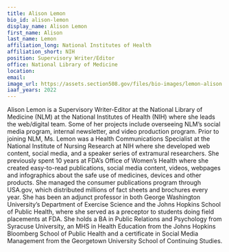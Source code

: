```yaml
---
title: Alison Lemon
bio_id: alison-lemon
display_name: Alison Lemon
first_name: Alison
last_name: Lemon
affiliation_long: National Institutes of Health
affiliation_short: NIH
position: Supervisory Writer/Editor
office: National Library of Medicine
location: 
email: 
image_url: https://assets.section508.gov/files/bio-images/lemon-alison.png
iaaf_years: 2022
---
```

Alison Lemon is a Supervisory Writer-Editor at the National Library of Medicine (NLM) at the National Institutes of Health (NIH) where she leads the web/digital team. Some of her projects include overseeing NLM’s social media program, internal newsletter, and video production program. Prior to joining NLM, Ms. Lemon was a Health Communications Specialist at the National Institute of Nursing Research at NIH where she developed web content, social media, and a speaker series of extramural researchers. She previously spent 10 years at FDA’s Office of Women’s Health where she created easy-to-read publications, social media content, videos, webpages and infographics about the safe use of medicines, devices and other products. She managed the consumer publications program through USA.gov, which distributed millions of fact sheets and brochures every year. She has been an adjunct professor in both George Washington University’s Department of Exercise Science and the Johns Hopkins School of Public Health, where she served as a preceptor to students doing field placements at FDA. She holds a BA in Public Relations and Psychology from Syracuse University, an MHS in Health Education from the Johns Hopkins Bloomberg School of Public Health and a certificate in Social Media Management from the Georgetown University School of Continuing Studies.